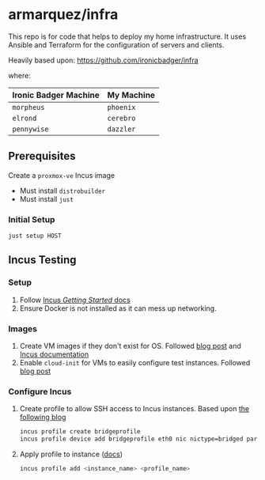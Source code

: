 # armarquez/infra

This repo is for code that helps to deploy my home infrastructure.
It uses Ansible and Terraform for the configuration of servers and
clients.

Heavily based upon: https://github.com/ironicbadger/infra

where:

| Ironic Badger Machine | My Machine |
|-----------------------|------------|
| `morpheus`            | `phoenix`  |
| `elrond`              | `cerebro`  |
| `pennywise`           | `dazzler`  |

## Prerequisites

Create a `proxmox-ve` Incus image

- Must install `distrobuilder`
- Must install `just`

### Initial Setup

`just setup HOST`

## Incus Testing

### Setup

1. Follow [Incus *Getting Started* docs](https://linuxcontainers.org/incus/docs/main/tutorial/first_steps/)
2. Ensure Docker is not installed as it can mess up networking.

### Images

1. Create VM images if they don't exist for OS. Followed [blog post](https://discussion.scottibyte.com/t/incus-virtual-machine-custom-installation/407) and [Incus documentation](https://linuxcontainers.org/incus/docs/main/howto/instances_create/#launch-a-vm-that-boots-from-an-iso)
2. Enable `cloud-init` for VMs to easily configure test instances. Followed [blog post](https://www.learnlinux.tv/getting-started-with-cloud-init/)

### Configure Incus

1. Create profile to allow SSH access to Incus instances. Based upon [the following blog](https://discussion.scottibyte.com/t/incus-ssh-keys-how-to-use-yubico-hardware-keys-with-incus/421)

    ```bash
    incus profile create bridgeprofile
    incus profile device add bridgeprofile eth0 nic nictype=bridged parent=bridge0
    ````
2. Apply profile to instance ([docs](https://linuxcontainers.org/incus/docs/main/profiles/#apply-a-profile-to-an-instance))

    ```bash
    incus profile add <instance_name> <profile_name>
    ```